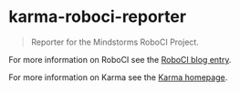 # karma-roboci-reporter

> Reporter for the Mindstorms RoboCI Project.

For more information on RoboCI see the [RoboCI blog entry].

For more information on Karma see the [Karma homepage].


[RoboCI blog entry]: http://www.qualeza.com/roboci
[Karma homepage]: http://karma-runner.github.com